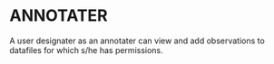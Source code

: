 # ANNOTATER
A user designater as an annotater can view and add observations to datafiles for which s/he has permissions. 
